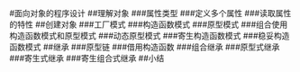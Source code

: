 #面向对象的程序设计
##理解对象
###属性类型
###定义多个属性
###读取属性的特性
##创建对象
###工厂模式
###构造函数模式
###原型模式
###组合使用构造函数模式和原型模式
###动态原型模式
###寄生构造函数模式
###稳妥构造函数模式
##继承
###原型链
###借用构造函数
###组合继承
###原型式继承
###寄生式继承
###寄生组合式继承
##小结
